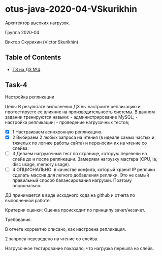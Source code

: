 # otus-java-2020-04-VSkurikhin

Архитектор высоких нагрузок.

Группа 2020-04

Виктор Скурихин (Victor Skurikhin)

## Table of Contents
- [ТЗ на ДЗ №4](#task-4)

## Task-4

Настройка репликации

Цель: В результате выполнения ДЗ вы настроите репликацию и протестируете ее влияние на производительность системы. В данном задании тренируются навыки: - администрирование MySQL; - настройка репликации; - проведение нагрузочных тестов;

  - [x] 1 Настраиваем асинхронную репликацию.
  - [x] 2 Выбираем 2 любых запроса на чтения (в идеале самых частых и тяжелых по логике работы сайта) и переносим их на чтение со слейва.
  - [ ] 3 Делаем нагрузочный тест по странице, которую перевели на слейв до и после репликации. Замеряем нагрузку мастера (CPU, la, disc usage, memory usage).
  - [ ] 4 ОПЦИОНАЛЬНО: в качестве конфига, который хранит IP реплики сделать массив для легкого добавления реплики. Это не самый правильный способ балансирования нагрузки. Поэтому опционально.

ДЗ принимается в виде исходного кода на github и отчета по выполненной работе.

Критерии оценки: Оценка происходит по принципу зачет/незачет.

Требования:

В отчете корректно описано, как настроена репликация.

2 запроса переведено на чтение со слейва.

Нагрузочное тестирование показало, что нагрузка перешла на слейв.
